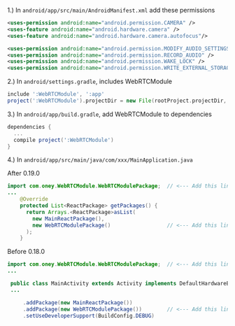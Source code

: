 

1.) In `android/app/src/main/AndroidManifest.xml` add these permissions

```xml
<uses-permission android:name="android.permission.CAMERA" />
<uses-feature android:name="android.hardware.camera" />
<uses-feature android:name="android.hardware.camera.autofocus"/>

<uses-permission android:name="android.permission.MODIFY_AUDIO_SETTINGS" />
<uses-permission android:name="android.permission.RECORD_AUDIO" />
<uses-permission android:name="android.permission.WAKE_LOCK" />
<uses-permission android:name="android.permission.WRITE_EXTERNAL_STORAGE"/>
```

2.) In `android/settings.gradle`, includes WebRTCModule
```gradle
include ':WebRTCModule', ':app'
project(':WebRTCModule').projectDir = new File(rootProject.projectDir, '../node_modules/react-native-webrtc/android')
```

3.) In `android/app/build.gradle`, add WebRTCModule to dependencies
```gradle
dependencies {
  ...
  compile project(':WebRTCModule')
}

```

4.) In `android/app/src/main/java/com/xxx/MainApplication.java`

After 0.19.0
```java
import com.oney.WebRTCModule.WebRTCModulePackage;  // <--- Add this line
...
    @Override
    protected List<ReactPackage> getPackages() {
      return Arrays.<ReactPackage>asList(
        new MainReactPackage(),
        new WebRTCModulePackage()                  // <--- Add this line
      );
    }
```
Before 0.18.0
```java
import com.oney.WebRTCModule.WebRTCModulePackage;  // <--- Add this line
...

 public class MainActivity extends Activity implements DefaultHardwareBackBtnHandler {
 ...

     .addPackage(new MainReactPackage())
     .addPackage(new WebRTCModulePackage())        // <--- Add this line
     .setUseDeveloperSupport(BuildConfig.DEBUG)
```
